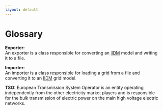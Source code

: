 ```yaml
---
layout: default
---
```


# Glossary

<span class="heading" id="exporter">**Exporter:**</span>  
An exporter is a class responsible for converting an [IIDM]() model and writing it to a file.

<span class="heading" id="importer">**Importer:**</span>
<a id="importer"/>  
An importer is a class responsible for loading a grid from a file and converting it to an [IIDM]() grid model.

<span class="heading" id="tso">**TSO:**</span> 
<a id="tso"/> 
European Transmission System Operator is an entity operating independently from the other electricity market players and is responsible for the bulk transmission of electric power on the main high voltage electric networks.
